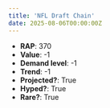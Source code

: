 ```yaml
---
title: 'NFL Draft Chain'
date: 2025-08-06T00:00:00Z
---
```

- **RAP**: 370
- **Value**: -1
- **Demand level**: -1
- **Trend**: -1
- **Projected?**: True
- **Hyped?**: True
- **Rare?**: True
